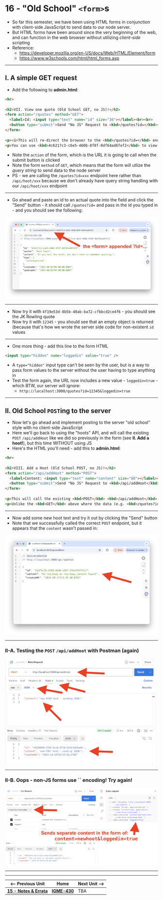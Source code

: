 # 16 - "Old School" `<form>`s

- So far this semester, we have been using HTML forms in conjunction with client-side JavaScript to send data to our node server.
- But HTML forms have been around since the very beginning of the web, and can function in the web browser without utilizing *client-side* scripting
- Reference:
  - https://developer.mozilla.org/en-US/docs/Web/HTML/Element/form
  - https://www.w3schools.com/html/html_forms.asp

---

## I. A simple GET request

- Add the following to **admin.html**:

```html
<hr>

<h2>VII. View one quote (Old School GET, no JS)!</h2>
<form action="/quotes" method="GET">
  <label>Id: <input type="text" name="id" size="36"></label><br><br>
  <button type="submit">Send "No JS" Request to <kbd>/quotes?id=</kbd></button>
</form>

<p><i>This will re-direct the browser to the <kbd>/quotes?id=</kbd> endpoint, and display whatever the server sent back.</i></p>
<p>You can use <kbd>4c6217c3-c6e5-460b-8f8f-0df64ad6fef2</kbd> to view the Mark Twain quote.</p>
```

- Note the `action` of the form, which is the URL it is going to call when the submit button is clicked
- Note the form `method` of `GET`, which means that the form will utlize the *query string* to send data to the node server
- PS - we are calling the `/quotes?id=xxx` endpoint here rather than `/api/hoot/xxx` because we don't already have query string handling with our `/api/hoot/xxx` endpoint

---

- Go ahead and paste an id to an actual quote into the field and click the "Send" button - it should call `/quotes?id=` and pass in the id you typed in - and you should see the following:

![screenshot](_images/express-25.png)

---

- Now try it with `4f19e53d-8b5b-40ab-ba72-cfbbcd2ce4f6` - you should see the JK Rowling quote
- Now try it with `12345` - you should see that an empty object is returned (because that's how we wrote the server side code for non-existent `id` values

---

- One more thing - add this line to the form HTML

```html
<input type="hidden" name="loggedin" value="true" />
```

- A `type="hidden"` input type can't be seen by the user, but is a way to pass form values to the server without the user having to type anything in
- Test the form again, the URL now includes a new value - `loggedin=true` - which BTW, our server will ignore:
  - `http://localhost:3000/quotes?id=12345&loggedin=true`
 
---

## II. Old School `POST`ing to the server
- Now let's go ahead and implement posting to the server "old school" style with no client-side JavaScript
- Here we'll go back to using the "hoots" API, and will call the existing `POST` `/api/addHoot` like we did so previously in the form (see  **II. Add a hoot!**), but this time WITHOUT using JS
- Here's the HTML you'll need - add this to **admin.html**:

```html
<hr>

<h2>VIII. Add a Hoot (Old School POST, no JS)!</h2>
<form action="/api/addHoot" method="POST">
  <label>Content: <input type="text" name="content" size="80"></label><br><br>
  <button type="submit">Send "No JS" Request to <kbd>/api/addHoot</kbd></button>
</form>

<p>This will call the existing <kbd>POST</kbd> <kbd>/api/addHoot</kbd> endpoint.</p>
<p>Unlike the <kbd>GET</kbd> above where the data (e.g. <kbd>/quotes?id=12345</kbd>) is passed to the server via the <i>query string</i>, here the data will be passed to the server-side script in a <i>separate file.</i></p>
```

---

- Now add some new hoot text and try it out by clicking the "Send" button
- Note that we successfully called the correct `POST` endpoint, but it appears that the `content` wasn't passed in:

![screenshot](_images/express-26.png)

---

### II-A. Testing the `POST` `/api/addHoot` with Postman (again)

![screenshot](_images/express-27.png)

---

### II-B. Oops - non-JS forms use `` encoding! Try again!

![screenshot](_images/express-28.png)



---
---

| <-- Previous Unit | Home | Next Unit -->
| --- | --- | --- 
| [**15 -  Notes & Errata**](15-notes-and-errata.md)  |  [**IGME-430**](../) | TBA

